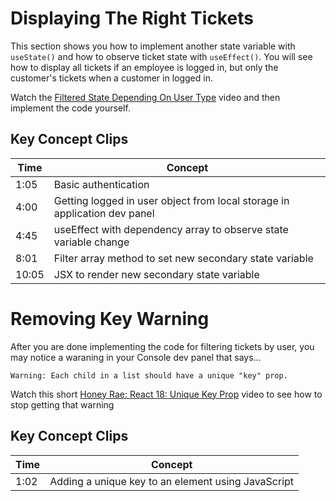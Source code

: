 # Displaying The Right Tickets

This section shows you how to implement another state variable with `useState()` and how to observe ticket state with `useEffect()`. You will see how to display all tickets if an employee is logged in, but only the customer's tickets when a customer in logged in.

Watch the [Filtered State Depending On User Type](https://watch.screencastify.com/v/wH8Ia30YWlatzYj8spXg) video and then implement the code yourself.

## Key Concept Clips

| Time | Concept |
| --- | ----------- |
|  1:05 | Basic authentication |
|  4:00 | Getting logged in user object from local storage in application dev panel|
|  4:45 | useEffect with dependency array to observe state variable change |
|  8:01 | Filter array method to set new secondary state variable |
| 10:05 | JSX to render new secondary state variable |


# Removing Key Warning

After you are done implementing the code for filtering tickets by user, you may notice a waraning in your Console dev panel that says...

```
Warning: Each child in a list should have a unique "key" prop.
```

Watch this short [Honey Rae: React 18: Unique Key Prop](https://watch.screencastify.com/v/dShXYcOgb1aoMyBM7bpp) video to see how to stop getting that warning

## Key Concept Clips

| Time | Concept |
| --- | ----------- |
|  1:02 | Adding a unique key to an element using JavaScript |

